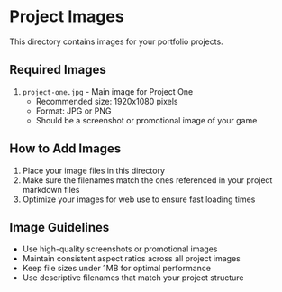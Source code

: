# Project Images

This directory contains images for your portfolio projects.

## Required Images

1. `project-one.jpg` - Main image for Project One
   - Recommended size: 1920x1080 pixels
   - Format: JPG or PNG
   - Should be a screenshot or promotional image of your game

## How to Add Images

1. Place your image files in this directory
2. Make sure the filenames match the ones referenced in your project markdown files
3. Optimize your images for web use to ensure fast loading times

## Image Guidelines

- Use high-quality screenshots or promotional images
- Maintain consistent aspect ratios across all project images
- Keep file sizes under 1MB for optimal performance
- Use descriptive filenames that match your project structure 